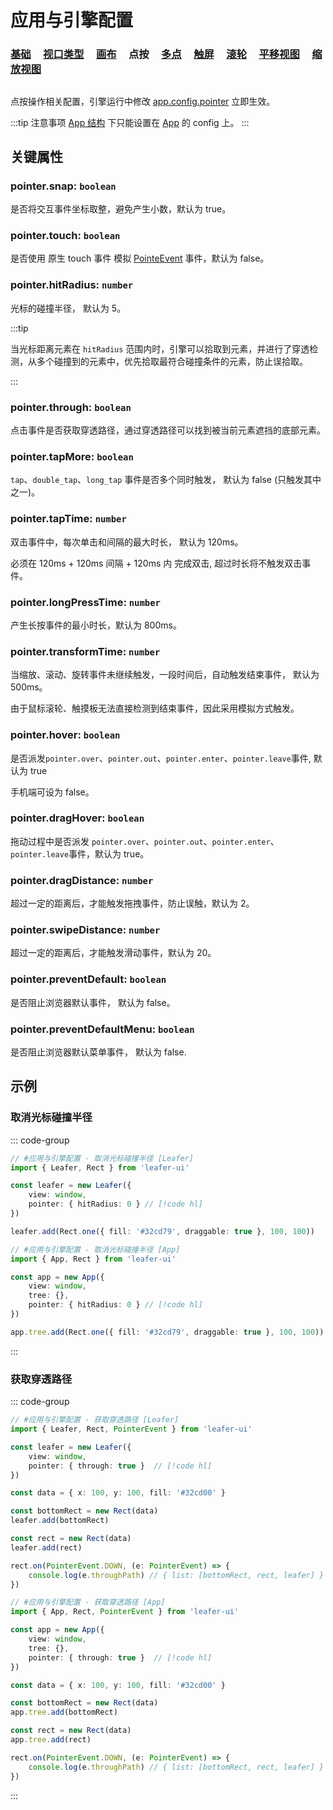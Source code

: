 # 应用与引擎配置

### [基础](/reference/config/app/base.md) &nbsp; &nbsp; [视口类型](/reference/config/app/type.md) &nbsp; &nbsp; [画布](/reference/config/app/canvas.md) &nbsp; &nbsp; 点按 &nbsp; &nbsp; [多点](/reference/config/app/multiTouch.md) &nbsp; &nbsp; [触屏](/reference/config/app/touch.md) &nbsp; &nbsp; [滚轮](/reference/config/app/wheel.md) &nbsp; &nbsp; [平移视图](/reference/config/app/move.md) &nbsp; &nbsp; [缩放视图](/reference/config/app/zoom.md)

##

点按操作相关配置，引擎运行中修改 [app.config.pointer](/reference/display/Leafer.md#config-ileaferconfig) 立即生效。

:::tip 注意事项
[App 结构](/guide/advanced/app.md) 下只能设置在 [App](/reference/display/App.md) 的 config 上。
:::

## 关键属性

### pointer.snap: `boolean`

是否将交互事件坐标取整，避免产生小数，默认为 true。

### pointer.touch: `boolean`

是否使用 原生 touch 事件 模拟 [PointeEvent](/reference/event/ui/Pointer.md) 事件，默认为 false。

### pointer.hitRadius: `number`

光标的碰撞半径， 默认为 5。

:::tip

当光标距离元素在 `hitRadius` 范围内时，引擎可以拾取到元素，并进行了穿透检测，从多个碰撞到的元素中，优先拾取最符合碰撞条件的元素，防止误拾取。

:::

### pointer.through: `boolean`

点击事件是否获取穿透路径，通过穿透路径可以找到被当前元素遮挡的底部元素。

### pointer.tapMore: `boolean`

`tap`、`double_tap`、`long_tap` 事件是否多个同时触发， 默认为 false (只触发其中之一)。

### pointer.tapTime: `number`

双击事件中，每次单击和间隔的最大时长， 默认为 120ms。

必须在 120ms + 120ms 间隔 + 120ms 内 完成双击, 超过时长将不触发双击事件。

### pointer.longPressTime: `number`

产生长按事件的最小时长，默认为 800ms。

### pointer.transformTime: `number`

当缩放、滚动、旋转事件未继续触发，一段时间后，自动触发结束事件， 默认为 500ms。

由于鼠标滚轮、触摸板无法直接检测到结束事件，因此采用模拟方式触发。

### pointer.hover: `boolean`

是否派发`pointer.over`、`pointer.out`、`pointer.enter`、`pointer.leave`事件, 默认为 true

手机端可设为 false。

### pointer.dragHover: `boolean`

拖动过程中是否派发 `pointer.over`、`pointer.out`、`pointer.enter`、`pointer.leave`事件，默认为 true。

### pointer.dragDistance: `number`

超过一定的距离后，才能触发拖拽事件，防止误触，默认为 2。

### pointer.swipeDistance: `number`

超过一定的距离后，才能触发滑动事件，默认为 20。

### pointer.preventDefault: `boolean`

是否阻止浏览器默认事件， 默认为 false。

### pointer.preventDefaultMenu: `boolean`

是否阻止浏览器默认菜单事件， 默认为 false.

## 示例

### 取消光标碰撞半径

::: code-group
```ts
// #应用与引擎配置 - 取消光标碰撞半径 [Leafer]
import { Leafer, Rect } from 'leafer-ui'

const leafer = new Leafer({
    view: window,
    pointer: { hitRadius: 0 } // [!code hl]
})

leafer.add(Rect.one({ fill: '#32cd79', draggable: true }, 100, 100))
```

```ts
// #应用与引擎配置 - 取消光标碰撞半径 [App]
import { App, Rect } from 'leafer-ui'

const app = new App({
    view: window,
    tree: {},
    pointer: { hitRadius: 0 } // [!code hl]
})

app.tree.add(Rect.one({ fill: '#32cd79', draggable: true }, 100, 100))
```
:::

### 获取穿透路径

::: code-group
```ts
// #应用与引擎配置 - 获取穿透路径 [Leafer]
import { Leafer, Rect, PointerEvent } from 'leafer-ui'

const leafer = new Leafer({
    view: window,
    pointer: { through: true }  // [!code hl]
})

const data = { x: 100, y: 100, fill: '#32cd00' }

const bottomRect = new Rect(data)
leafer.add(bottomRect)

const rect = new Rect(data)
leafer.add(rect)

rect.on(PointerEvent.DOWN, (e: PointerEvent) => {
    console.log(e.throughPath) // { list: [bottomRect, rect, leafer] }
})
```

```ts
// #应用与引擎配置 - 获取穿透路径 [App]
import { App, Rect, PointerEvent } from 'leafer-ui'

const app = new App({
    view: window,
    tree: {},
    pointer: { through: true }  // [!code hl]
})

const data = { x: 100, y: 100, fill: '#32cd00' }

const bottomRect = new Rect(data)
app.tree.add(bottomRect)

const rect = new Rect(data)
app.tree.add(rect)

rect.on(PointerEvent.DOWN, (e: PointerEvent) => {
    console.log(e.throughPath) // { list: [bottomRect, rect, leafer] }
})
```
:::
